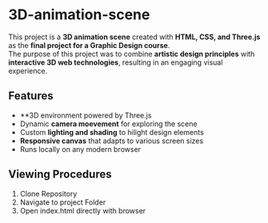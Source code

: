 # 3D-animation-scene  

This project is a **3D animation scene** created with **HTML, CSS, and Three.js** as the **final project for a Graphic Design course**.  
The purpose of this project was to combine **artistic design principles** with **interactive 3D web technologies**, resulting in an engaging visual experience.  

## Features  
- **3D environment powered by Three.js
- Dynamic **camera moevement** for exploring the scene
- Custom **lighting and shading** to hilight design elements
- **Responsive canvas** that adapts to various screen sizes
- Runs locally on any modern browser

## Viewing Procedures
1. Clone Repository
2. Navigate to project Folder
3. Open index.html directly with browser 
